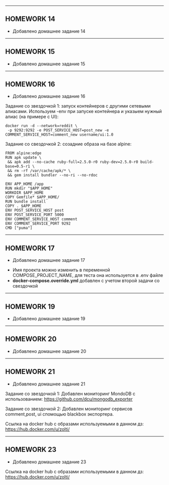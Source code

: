 -------------
## HOMEWORK 14

* Добавлено домашнее задание 14
-------------
## HOMEWORK 15

* Добавлено домашнее задание 15
-------------
## HOMEWORK 16

* Добавлено домашнее задание 16

Задание со звездочкой 1: запуск контейнеров с другими сетевыми алиасами.
Используем -env при запуске контейнера и указыем нужный алиас (на примере с UI):
```
docker run -d --network=reddit \
 -p 9292:9292 -e POST_SERVICE_HOST=post_new -e COMMENT_SERVICE_HOST=comment_new username/ui:1.0
```

Задание со свездочкой 2: созадние образа на базе alpine:
```
FROM alpine:edge
RUN apk update \
 && apk add --no-cache ruby-full=2.5.0-r0 ruby-dev=2.5.0-r0 build-base=0.5-r1 \
 && rm -rf /var/cache/apk/* \
 && gem install bundler --no-ri --no-rdoc

ENV APP_HOME /app
RUN mkdir "$APP_HOME"
WORKDIR $APP_HOME
COPY Gemfile* $APP_HOME/
RUN bundle install
COPY . $APP_HOME
ENV POST_SERVICE_HOST post
ENV POST_SERVICE_PORT 5000
ENV COMMENT_SERVICE_HOST comment
ENV COMMENT_SERVICE_PORT 9292
CMD ["puma"]
```
-------------
## HOMEWORK 17

* Добавлено домашнее задание 17

- Имя проекта можно изменить в переменной COMPOSE_PROJECT_NAME, для теста она используется в .env файле
- **docker-compose.override.yml** добавлен с учетом второй задачи со свездочкой

-------------
## HOMEWORK 19

* Добавлено домашнее задание 19

-------------
## HOMEWORK 20

* Добавлено домашнее задание 20

-------------
## HOMEWORK 21

* Добавлено домашнее задание 21

Задание со звездочкой 1:
Добавлен мониторинг MondoDB с использованием: https://github.com/dcu/mongodb_exporter

Задание со звездочкой 2:
Добавлен мониторинг сервисов comment,post, ui спомощью blackbox экспортера.

Ссылка на docker hub с образами используемыми в данном дз:
https://hub.docker.com/u/zolti/

-------------
## HOMEWORK 23

* Добавлено домашнее задание 23

Ссылка на docker hub с образами используемыми в данном дз:
https://hub.docker.com/u/zolti/
